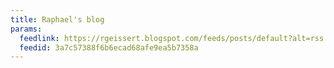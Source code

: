 ```yaml
---
title: Raphael's blog
params:
  feedlink: https://rgeissert.blogspot.com/feeds/posts/default?alt=rss
  feedid: 3a7c57388f6b6ecad68afe9ea5b7358a
---
```

